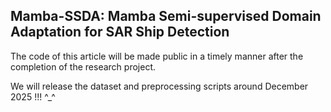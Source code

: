 ## Mamba-SSDA: Mamba Semi-supervised Domain Adaptation for SAR Ship Detection



The code of this article will be made public in a timely manner after the completion of the research project.

We will release the dataset and preprocessing scripts around December 2025 !!! ^_^
